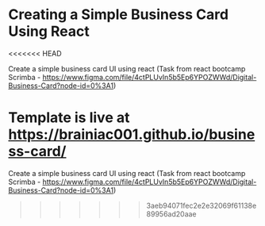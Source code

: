 # Creating a Simple Business Card Using React
<<<<<<< HEAD

Create a simple business card UI using react (Task from react bootcamp Scrimba - https://www.figma.com/file/4ctPLUvIn5b5Ep6YPOZWWd/Digital-Business-Card?node-id=0%3A1)

Template is live at https://brainiac001.github.io/business-card/
=======
Create a simple business card UI using react (Task from react bootcamp Scrimba - https://www.figma.com/file/4ctPLUvIn5b5Ep6YPOZWWd/Digital-Business-Card?node-id=0%3A1)
>>>>>>> 3aeb94071fec2e2e32069f61138e89956ad20aae

